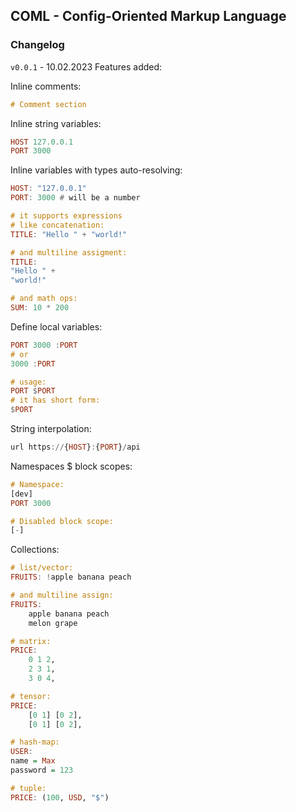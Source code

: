 ## COML - Config-Oriented Markup Language

### Changelog

`v0.0.1` - 10.02.2023
Features added:

Inline comments:

```hs
# Comment section
```

Inline string variables:

```hs
HOST 127.0.0.1
PORT 3000
```

Inline variables with types auto-resolving:

```hs
HOST: "127.0.0.1"
PORT: 3000 # will be a number

# it supports expressions
# like concatenation:
TITLE: "Hello " + "world!"

# and multiline assigment:
TITLE:
"Hello " +
"world!"

# and math ops:
SUM: 10 * 200
```

Define local variables:

```hs
PORT 3000 :PORT
# or
3000 :PORT

# usage:
PORT $PORT
# it has short form:
$PORT
```

String interpolation:

```hs
url https://{HOST}:{PORT}/api
```

Namespaces $ block scopes:

```hs
# Namespace:
[dev]
PORT 3000

# Disabled block scope:
[-]
```

Collections:

```hs
# list/vector:
FRUITS: !apple banana peach

# and multiline assign:
FRUITS:
    apple banana peach
    melon grape

# matrix:
PRICE:
    0 1 2,
    2 3 1,
    3 0 4,

# tensor:
PRICE:
    [0 1] [0 2],
    [0 1] [0 2],

# hash-map:
USER:
name = Max
password = 123

# tuple:
PRICE: (100, USD, "$")

```
